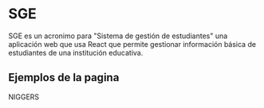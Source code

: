 # SGE

SGE es un acronimo para "Sistema de gestión de estudiantes" una aplicación web que usa React que permite
gestionar información básica de estudiantes de una institución educativa.

## Ejemplos de la pagina
NIGGERS